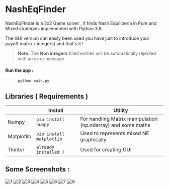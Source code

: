 # NashEqFinder 
NashEqFInder is a 2x2 Game solver , it finds Nash Equiliberia in Pure and Mixed strategies implemented with Python 3.8.

The GUI version can easily been used you have just to introduce your payoff matrix ( integers) and that's it ! 

> **Note:** The **Non integers** filled entries will be automatically rejected with an 
> error message  

#### Run the app : 
>**`python main.py`** 


## Libraries ( Requirements )
 
 |                |Install|Utility                         |
|----------------|-------------------------------|-----------------------------|
|Numpy |`pip install numpy`            |For handling Matrix manipulation (np.ndarray) and some maths           |
|Matplotlib|`pip install matplotlib`            |Used to represents mixed NE graphically           |
|Tkinter |`already installed !`|Used for creating GUI|


## Some Screenshots :
![1](https://user-images.githubusercontent.com/38104305/97726081-2c606780-1acf-11eb-8cc5-bb52bb7324b1.PNG)
![2](https://user-images.githubusercontent.com/38104305/97726090-2d919480-1acf-11eb-9c69-acd58d0a68f0.PNG)
![3](https://user-images.githubusercontent.com/38104305/97726094-2e2a2b00-1acf-11eb-8f5a-82528b91339c.PNG)
![4](https://user-images.githubusercontent.com/38104305/97726097-2e2a2b00-1acf-11eb-9f4f-ed9d557ed781.PNG)
![5](https://user-images.githubusercontent.com/38104305/97726099-2ec2c180-1acf-11eb-84c3-3b1252980d38.PNG)
![6](https://user-images.githubusercontent.com/38104305/97726100-2f5b5800-1acf-11eb-9210-e9628517f670.PNG)
![7](https://user-images.githubusercontent.com/38104305/97726102-2f5b5800-1acf-11eb-9b1b-e897742d9ac1.PNG)
![8](https://user-images.githubusercontent.com/38104305/97726107-2ff3ee80-1acf-11eb-9f46-86f0fae18738.PNG)
